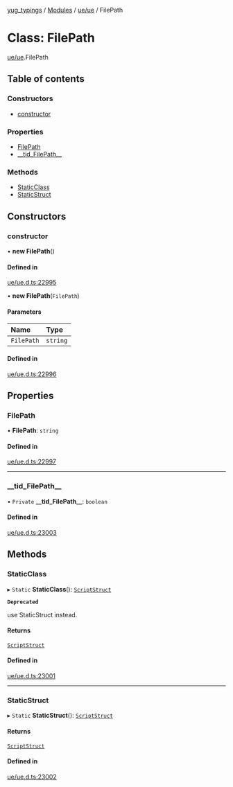 [yug_typings](../README.md) / [Modules](../modules.md) / [ue/ue](../modules/ue_ue.md) / FilePath

# Class: FilePath

[ue/ue](../modules/ue_ue.md).FilePath

## Table of contents

### Constructors

- [constructor](ue_ue.FilePath.md#constructor)

### Properties

- [FilePath](ue_ue.FilePath.md#filepath)
- [\_\_tid\_FilePath\_\_](ue_ue.FilePath.md#__tid_filepath__)

### Methods

- [StaticClass](ue_ue.FilePath.md#staticclass)
- [StaticStruct](ue_ue.FilePath.md#staticstruct)

## Constructors

### constructor

• **new FilePath**()

#### Defined in

[ue/ue.d.ts:22995](https://github.com/YugMetaverse/yug_typings/blob/25cad34/ue/ue.d.ts#L22995)

• **new FilePath**(`FilePath`)

#### Parameters

| Name | Type |
| :------ | :------ |
| `FilePath` | `string` |

#### Defined in

[ue/ue.d.ts:22996](https://github.com/YugMetaverse/yug_typings/blob/25cad34/ue/ue.d.ts#L22996)

## Properties

### FilePath

• **FilePath**: `string`

#### Defined in

[ue/ue.d.ts:22997](https://github.com/YugMetaverse/yug_typings/blob/25cad34/ue/ue.d.ts#L22997)

___

### \_\_tid\_FilePath\_\_

• `Private` **\_\_tid\_FilePath\_\_**: `boolean`

#### Defined in

[ue/ue.d.ts:23003](https://github.com/YugMetaverse/yug_typings/blob/25cad34/ue/ue.d.ts#L23003)

## Methods

### StaticClass

▸ `Static` **StaticClass**(): [`ScriptStruct`](ue_ue.ScriptStruct.md)

**`Deprecated`**

use StaticStruct instead.

#### Returns

[`ScriptStruct`](ue_ue.ScriptStruct.md)

#### Defined in

[ue/ue.d.ts:23001](https://github.com/YugMetaverse/yug_typings/blob/25cad34/ue/ue.d.ts#L23001)

___

### StaticStruct

▸ `Static` **StaticStruct**(): [`ScriptStruct`](ue_ue.ScriptStruct.md)

#### Returns

[`ScriptStruct`](ue_ue.ScriptStruct.md)

#### Defined in

[ue/ue.d.ts:23002](https://github.com/YugMetaverse/yug_typings/blob/25cad34/ue/ue.d.ts#L23002)
